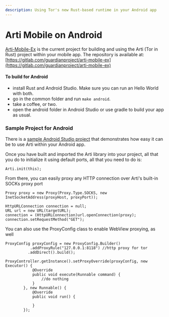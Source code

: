 ```yaml
---
description: Using Tor's new Rust-based runtime in your Android app
---
```


# Arti Mobile on Android

[Arti-Mobile-Ex](https://gitlab.com/guardianproject/arti-mobile-ex) is the current project for building and using the Arti (Tor in Rust) project within your mobile app. The repository is available at: [https://gitlab.com/guardianproject/arti-mobile-ex](https://gitlab.com/guardianproject/arti-mobile-ex)

#### To build for Android

* install Rust and Android Studio. Make sure you can run an Hello World with both.
* go in the common folder and run `make android`.
* take a coffee, or two.
* open the android folder in Android Studio or use gradle to build your app as usual.



### Sample Project for Android

There is a [sample Android Studio project](https://gitlab.com/guardianproject/arti-mobile-ex/-/tree/main/android/sample?ref\_type=heads) that demonstrates how easy it can be to use Arti within your Android app.

Once you have built and imported the Arti library into your project, all that you do to initialize it using default ports, all that you need to do is:

```
Arti.init(this);
```

From there, you can easily proxy any HTTP connection over Arti's built-in SOCKs proxy port

```
Proxy proxy = new Proxy(Proxy.Type.SOCKS, new InetSocketAddress(proxyHost, proxyPort));

HttpURLConnection connection = null;
URL url = new URL(targetURL);
connection = (HttpURLConnection)url.openConnection(proxy);
connection.setRequestMethod("GET");
```

You can also use the ProxyConfig class to enable WebView proxying, as well

```
ProxyConfig proxyConfig = new ProxyConfig.Builder()
           .addProxyRule("127.0.0.1:8118") //http proxy for tor
          .addDirect().build();

ProxyController.getInstance().setProxyOverride(proxyConfig, new Executor() {
            @Override
            public void execute(Runnable command) {
                //do nothing
            }
        }, new Runnable() {
            @Override
            public void run() {

            }
        });

```
